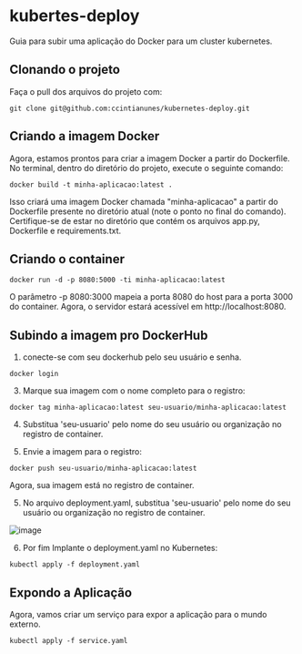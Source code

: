 # kubertes-deploy
Guia para subir uma aplicação do Docker para um cluster kubernetes.

## Clonando o projeto
Faça o pull dos arquivos do projeto com: 
```
git clone git@github.com:ccintianunes/kubernetes-deploy.git
```
## Criando a imagem Docker
Agora, estamos prontos para criar a imagem Docker a partir do Dockerfile. No terminal, dentro do diretório do projeto, execute o seguinte comando:
```
docker build -t minha-aplicacao:latest . 
```
Isso criará uma imagem Docker chamada "minha-aplicacao" a partir do Dockerfile presente no diretório atual (note o ponto no final do comando).
Certifique-se de estar no diretório que contém os arquivos app.py, Dockerfile e requirements.txt.

## Criando o container 
```
docker run -d -p 8080:5000 -ti minha-aplicacao:latest
```
O parâmetro -p 8080:3000 mapeia a porta 8080 do host para a porta 3000 do container. Agora, o servidor estará acessível em http://localhost:8080.

## Subindo a imagem pro DockerHub
1. conecte-se com seu dockerhub pelo seu usuário e senha.
```   
docker login
```
3. Marque sua imagem com o nome completo para o registro:
```
docker tag minha-aplicacao:latest seu-usuario/minha-aplicacao:latest
```
4. Substitua 'seu-usuario' pelo nome do seu usuário ou organização no registro de container.

5. Envie a imagem para o registro:
```
docker push seu-usuario/minha-aplicacao:latest
```
Agora, sua imagem está no registro de container.

5. No arquivo deployment.yaml, substitua 'seu-usuario' pelo nome do seu usuário ou organização no registro de container.

![image](https://github.com/ccintianunes/kubernetes-deploy/assets/110416764/b3994842-7548-4869-a596-61ea92364119)


6. Por fim Implante o deployment.yaml no Kubernetes:
```
kubectl apply -f deployment.yaml
```
## Expondo a Aplicação
Agora, vamos criar um serviço para expor a aplicação para o mundo externo. 
```
kubectl apply -f service.yaml
```
